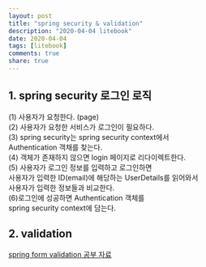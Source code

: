 ```yaml
---
layout: post
title: "spring security & validation"
description: "2020-04-04 litebook"
date: 2020-04-04
tags: [litebook]
comments: true
share: true
--- 
```


## 1. spring security 로그인 로직   
(1) 사용자가 요청한다. (page)  
(2) 사용자가 요청한 서비스가 로그인이 필요하다.   
(3) spring security는 spring security context에서   
    Authentication 객채를 찾는다.  
(4) 객체가 존재하지 않으면 login 페이지로 리다이렉트한다.   
(5) 사용자가 로그인 정보를 입력하고 로그인하면      
사용자가 입력한 ID(email)에 해당하는 UserDetails를 읽어와서     
사용자가 입력한 정보들과 비교한다.   
(6)로그인에 성공하면 Authentication 객체를   
spring security context에 담는다.     


## 2. validation       
[spring form validation 공부 자료](https://hyerin6.github.io/2020-02-14/spring-form-validation/)